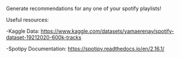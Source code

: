 Generate recommendations for any one of your spotify playlists!

Useful resources:

-Kaggle Data: https://www.kaggle.com/datasets/yamaerenay/spotify-dataset-19212020-600k-tracks

-Spotipy Documentation: https://spotipy.readthedocs.io/en/2.16.1/
